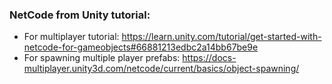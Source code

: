 ### NetCode from Unity tutorial: 
* For multiplayer tutorial: https://learn.unity.com/tutorial/get-started-with-netcode-for-gameobjects#66881213edbc2a14bb67be9e
* For spawning multiple player prefabs: https://docs-multiplayer.unity3d.com/netcode/current/basics/object-spawning/
